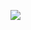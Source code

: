 [![](https://github.com/fiji/IsoData_Classifier/actions/workflows/build-main.yml/badge.svg)](https://github.com/fiji/IsoData_Classifier/actions/workflows/build-main.yml)

